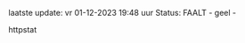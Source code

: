 laatste update: 
vr 01-12-2023 19:48   uur 
Status: FAALT - geel - 
<div class="service Y">httpstat</div>